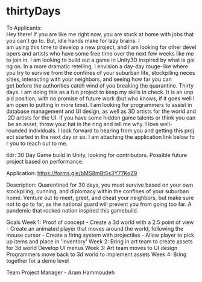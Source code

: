 # thirtyDays


To Applicants:
Hey there! If you are like me right now, you are stuck at home with jobs that you can't go to. But, idle hands make for lazy brains. I  am using this time to develop a new project, and I am looking for other developers and artists who have some free time over the next few weeks like me to join in. I am looking to build out a game in Unity3D inspired by what is going on. In a more dramatic retelling, I envision a day-day rouge-like where you try to survive from the confines of your suburban life, stockpiling necessities, interacting with your neighbors, and seeing how far you can get before the authorities catch wind of you breaking the quarantine. Thirty days. I am doing this as a fun project to keep my skills in check. It is an unpaid position, with no promise of future work (but who knows, if it goes well I am open to putting in more time). I am looking for programmers to assist in database management and UI design, as well as 3D artists for the world and 2D artists for the UI. If you have some hidden game talents or think you can be an asset, throw your hat in the ring and tell me why. I love well-rounded individuals. I look forward to hearing from you and getting this project started in the next day or so. I am attaching the application link below for you to reach out to me.

tldr:
30 Day Game build in Unity, looking for contributors. Possible future project based on performance. 


Application:
https://forms.gle/bMS8mBt5s3Y77KqZ9

Description:
Quarentined for 30 days, you must survive based on your own stockpiling, cunning, and diplomacy within the confines of your suburban home. Venture out to
meet, greet, and cheat your neighbors, but make sure not to go to far, as the national guard will prevent you from going too far. A pandemic that rocked
nation inspired this gamebuild.

Goals
Week 1:
Proof of concept
    - Create a 3d world with a 2.5 point of view
    - Create an animated player that moves around the world, following the mouse cursor
    - Create a firing system with projectiles
    - Allow player to pick up items and place in 'inventory'
Week 2:
Bring in art team to create assets for 3d world
Develop UI menus 
Week 3:
Art team moves to UI design
Programmers move back to 3d world to implement assets
Week 4:
Bring together for a demo level


Team
Project Manager
    - Aram Hammoudeh